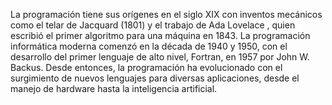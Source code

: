 La programación tiene sus orígenes en el siglo XIX con inventos mecánicos como el telar de Jacquard (1801) y el trabajo de Ada Lovelace
, quien escribió el primer algoritmo para una máquina en 1843. 
La programación informática moderna comenzó en la década de 1940 y 1950, con el desarrollo del primer lenguaje de alto nivel, Fortran, en 1957 por John W. Backus. 
Desde entonces, la programación ha evolucionado con el surgimiento de nuevos lenguajes para diversas aplicaciones, 
desde el manejo de hardware hasta la inteligencia artificial. 
